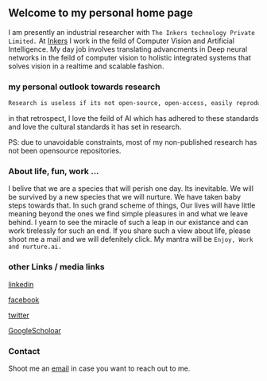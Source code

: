 ## Welcome to my personal home page

I am presently an industrial researcher with `The Inkers technology Private Limited.` At [Inkers](https://theinkers.com) I work in the feild of Computer Vision and Artificial Intelligence. My day job involves translating advancments in Deep neural networks in the feild of computer vision to holistic integrated systems that solves vision in a realtime and scalable fashion. 

### my personal outlook towards research

```markdown
Research is useless if its not open-source, open-access, easily reproducable and collaborative. 
```
in that retrospect, I love the feild of AI which has adhered to these standards and love the cultural standards it has set in research.

PS: due to unavoidable constraints, most of my non-published research has not been opensource repositories. 

### About life, fun, work ...

I belive that we are a species that will perish one day. Its inevitable. We will be survived by a new species that we will nurture. We have taken baby steps towards that. In such grand scheme of things, Our lives will have little meaning beyond the ones we find simple pleasures in and what we leave behind. I yearn to see the miracle of such a leap in our existance and can work tirelessly for such an end. If you share such a view about life, please shoot me a mail and we will defenitely click. My mantra will be `Enjoy, Work and nurture.ai.`

### other Links / media links

[linkedin](https://www.linkedin.com/in/anilprasadmn/)

[facebook](https://www.facebook.com/anilprasadmn)

[twitter](https://twitter.com/anilprasadmn)

[GoogleScholoar](https://scholar.google.com/citations?user=wbhEKCcAAAAJ&hl=en)


### Contact
Shoot me an [email](anilprasadmn@gmail.com) in case you want to reach out to me. 
